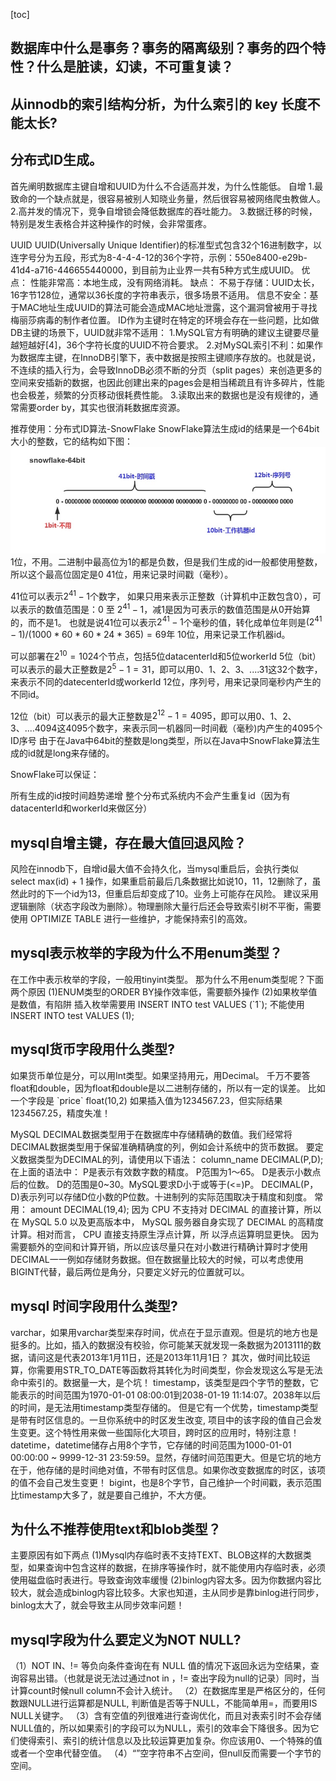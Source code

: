 [toc]
## 数据库中什么是事务？事务的隔离级别？事务的四个特性？什么是脏读，幻读，不可重复读？

## 从innodb的索引结构分析，为什么索引的 key 长度不能太长?

## 分布式ID生成。
首先阐明数据库主键自增和UUID为什么不合适高并发，为什么性能低。
自增
1.最致命的一个缺点就是，很容易被别人知晓业务量，然后很容易被网络爬虫教做人。
2.高并发的情况下，竞争自增锁会降低数据库的吞吐能力。
3.数据迁移的时候，特别是发生表格合并这种操作的时候，会非常蛋疼。

UUID
UUID(Universally Unique Identifier)的标准型式包含32个16进制数字，以连字号分为五段，形式为8-4-4-4-12的36个字符，示例：550e8400-e29b-41d4-a716-446655440000，到目前为止业界一共有5种方式生成UUID。
优点：
性能非常高：本地生成，没有网络消耗。
缺点：
不易于存储：UUID太长，16字节128位，通常以36长度的字符串表示，很多场景不适用。
信息不安全：基于MAC地址生成UUID的算法可能会造成MAC地址泄露，这个漏洞曾被用于寻找梅丽莎病毒的制作者位置。
ID作为主键时在特定的环境会存在一些问题，比如做DB主键的场景下，UUID就非常不适用：
1.MySQL官方有明确的建议主键要尽量越短越好[4]，36个字符长度的UUID不符合要求。
2.对MySQL索引不利：如果作为数据库主键，在InnoDB引擎下，表中数据是按照主键顺序存放的。也就是说，不连续的插入行为，会导致InnoDB必须不断的分页（split pages）来创造更多的空间来安插新的数据，也因此创建出来的pages会是相当稀疏且有许多碎片，性能也会极差，频繁的分页移动很耗费性能。
3.读取出来的数据也是没有规律的，通常需要order by，其实也很消耗数据库资源。

推荐使用：分布式ID算法-SnowFlake
SnowFlake算法生成id的结果是一个64bit大小的整数，它的结构如下图：
![15657743830251](media/15657743830251.jpg)
1位，不用。二进制中最高位为1的都是负数，但是我们生成的id一般都使用整数，所以这个最高位固定是0
41位，用来记录时间戳（毫秒）。

41位可以表示$2^{41}-1$个数字，
如果只用来表示正整数（计算机中正数包含0），可以表示的数值范围是：0 至 $2^{41}-1$，减1是因为可表示的数值范围是从0开始算的，而不是1。
也就是说41位可以表示$2^{41}-1$个毫秒的值，转化成单位年则是$(2^{41}-1) / (1000 * 60 * 60 * 24 * 365) = 69$年
10位，用来记录工作机器id。

可以部署在$2^{10} = 1024$个节点，包括5位datacenterId和5位workerId
5位（bit）可以表示的最大正整数是$2^{5}-1 = 31$，即可以用0、1、2、3、....31这32个数字，来表示不同的datecenterId或workerId
12位，序列号，用来记录同毫秒内产生的不同id。

12位（bit）可以表示的最大正整数是$2^{12}-1 = 4095$，即可以用0、1、2、3、....4094这4095个数字，来表示同一机器同一时间截（毫秒)内产生的4095个ID序号
由于在Java中64bit的整数是long类型，所以在Java中SnowFlake算法生成的id就是long来存储的。

SnowFlake可以保证：

所有生成的id按时间趋势递增
整个分布式系统内不会产生重复id（因为有datacenterId和workerId来做区分）

## mysql自增主键，存在最大值回退风险？
风险在innodb下，自增id最大值不会持久化，当mysql重启后，会执行类似 select max(id) + 1 操作，如果重启前最后几条数据比如说10，11，12删除了，虽然此时的下一个id为13，但重启后却变成了10。业务上可能存在风险。
建议采用逻辑删除（状态字段改为删除）。物理删除大量行后还会导致索引树不平衡，需要使用 OPTIMIZE TABLE 进行一些维护，才能保持索引的高效。

## mysql表示枚举的字段为什么不用enum类型？
在工作中表示枚举的字段，一般用tinyint类型。
那为什么不用enum类型呢？下面两个原因
(1)ENUM类型的ORDER BY操作效率低，需要额外操作
(2)如果枚举值是数值，有陷阱
插入枚举需要用 INSERT INTO test VALUES (\`1\`);
不能使用INSERT INTO test VALUES (1);

## mysql货币字段用什么类型?
如果货币单位是分，可以用Int类型。如果坚持用元，用Decimal。
千万不要答float和double，因为float和double是以二进制存储的，所以有一定的误差。
比如 一个字段是 \`price\` float(10,2) 
如果插入值为1234567.23，但实际结果1234567.25，精度失准！

MySQL DECIMAL数据类型用于在数据库中存储精确的数值。我们经常将DECIMAL数据类型用于保留准确精确度的列，例如会计系统中的货币数据。
要定义数据类型为DECIMAL的列，请使用以下语法：
column_name  DECIMAL(P,D);
在上面的语法中：
P是表示有效数字数的精度。 P范围为1〜65。
D是表示小数点后的位数。 D的范围是0~30。MySQL要求D小于或等于(<=)P。
DECIMAL(P，D)表示列可以存储D位小数的P位数。十进制列的实际范围取决于精度和刻度。
常用：
amount DECIMAL(19,4);
因为 CPU 不支持对 DEClMAL 的直接计算，所以在 MySQL 5.0 以及更高版本中， MySQL 服务器自身实现了 DECIMAL 的高精度计算。相对而言， CPU 直接支持原生浮点计算，所 以浮点运算明显更快。
因为需要额外的空间和计算开销，所以应该尽量只在对小数进行精确计算时才使用
DECIMAL一一例如存储财务数据。但在数据量比较大的时候，可以考虑使用BIGINT代替，最后两位是角分，只要定义好元的位置就可以。

## mysql 时间字段用什么类型?
varchar，如果用varchar类型来存时间，优点在于显示直观。但是坑的地方也是挺多的。比如，插入的数据没有校验，你可能某天就发现一条数据为2013111的数据，请问这是代表2013年1月11日，还是2013年11月1日？
其次，做时间比较运算，你需要用STR_TO_DATE等函数将其转化为时间类型，你会发现这么写是无法命中索引的。数据量一大，是个坑！
timestamp，该类型是四个字节的整数，它能表示的时间范围为1970-01-01 08:00:01到2038-01-19 11:14:07。2038年以后的时间，是无法用timestamp类型存储的。
但是它有一个优势，timestamp类型是带有时区信息的。一旦你系统中的时区发生改变,
项目中的该字段的值自己会发生变更。这个特性用来做一些国际化大项目，跨时区的应用时，特别注意！
datetime，datetime储存占用8个字节，它存储的时间范围为1000-01-01 00:00:00 ~ 9999-12-31 23:59:59。显然，存储时间范围更大。但是它坑的地方在于，他存储的是时间绝对值，不带有时区信息。如果你改变数据库的时区，该项的值不会自己发生变更！
bigint，也是8个字节，自己维护一个时间戳，表示范围比timestamp大多了，就是要自己维护，不大方便。

## 为什么不推荐使用text和blob类型？
主要原因有如下两点
(1)Mysql内存临时表不支持TEXT、BLOB这样的大数据类型，如果查询中包含这样的数据，在排序等操作时，就不能使用内存临时表，必须使用磁盘临时表进行。导致查询效率缓慢
(2)binlog内容太多。因为你数据内容比较大，就会造成binlog内容比较多。大家也知道，主从同步是靠binlog进行同步，binlog太大了，就会导致主从同步效率问题！

## mysql字段为什么要定义为NOT NULL?
（1）NOT IN、!= 等负向条件查询在有 NULL 值的情况下返回永远为空结果，查询容易出错。（也就是说无法过通过not in ，!= 查出字段为null的记录）同时，当计算count时候null column不会计入统计。
（2）在数据库里是严格区分的，任何数跟NULL进行运算都是NULL, 判断值是否等于NULL，不能简单用=，而要用IS NULL关键字。
（3）含有空值的列很难进行查询优化，而且对表索引时不会存储NULL值的，所以如果索引的字段可以为NULL，索引的效率会下降很多。因为它们使得索引、索引的统计信息以及比较运算更加复杂。你应该用0、一个特殊的值或者一个空串代替空值。
（4）“”空字符串不占空间，但null反而需要一个字节的空间。
